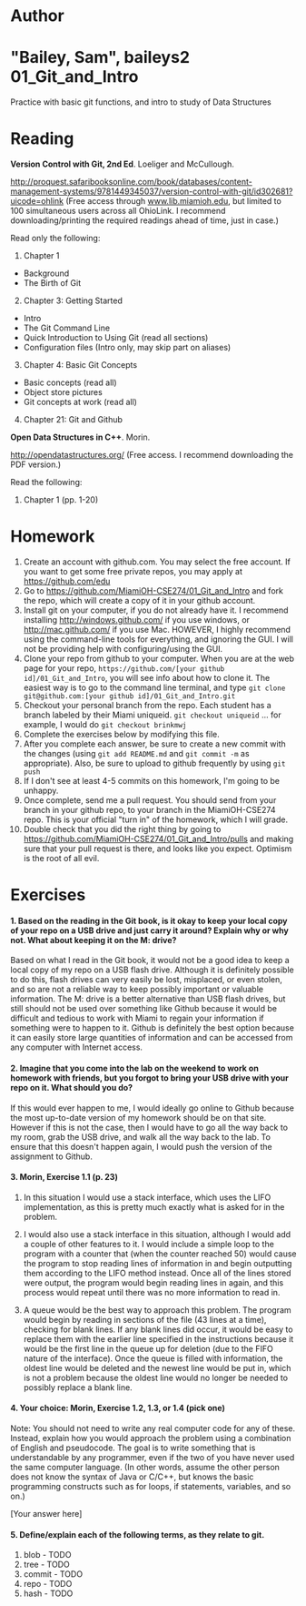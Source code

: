 Author
==========
"Bailey, Sam", baileys2
01_Git_and_Intro
================

Practice with basic git functions, and intro to study of Data Structures

Reading
=======

**Version Control with Git, 2nd Ed**. Loeliger and McCullough. 

http://proquest.safaribooksonline.com/book/databases/content-management-systems/9781449345037/version-control-with-git/id302681?uicode=ohlink (Free access through www.lib.miamioh.edu, but limited to 100 simultaneous users across all OhioLink. I recommend downloading/printing the required readings ahead of time, just in case.)

Read only the following:

1. Chapter 1
  * Background
  * The Birth of Git
2. Chapter 3: Getting Started
  * Intro
  * The Git Command Line
  * Quick Introduction to Using Git (read all sections)
  * Configuration files (Intro only, may skip part on aliases)
3. Chapter 4: Basic Git Concepts
  * Basic concepts (read all)
  * Object store pictures
  * Git concepts at work (read all)
4. Chapter 21: Git and Github

**Open Data Structures in C++**. Morin. 

http://opendatastructures.org/ (Free access. I recommend downloading the PDF version.)

Read the following:

1. Chapter 1 (pp. 1-20)

Homework
========

1. Create an account with github.com. You may select the free account. If you want to get some free private repos, you may apply at https://github.com/edu
2. Go to https://github.com/MiamiOH-CSE274/01_Git_and_Intro and fork the repo, which will create a copy of it in your github account.
3. Install git on your computer, if you do not already have it. I recommend installing http://windows.github.com/ if you use windows, or http://mac.github.com/ if you use Mac. HOWEVER, I highly recommend using the command-line tools for everything, and ignoring the GUI. I will not be providing help with configuring/using the GUI.
4. Clone your repo from github to your computer. When you are at the web page for your repo, `https://github.com/[your github id]/01_Git_and_Intro`, you will see info about how to clone it. The easiest way is to go to the command line terminal, and type `git clone git@github.com:[your github id]/01_Git_and_Intro.git`
5. Checkout your personal branch from the repo. Each student has a branch labeled by their Miami uniqueid. `git checkout uniqueid` ... for example, I would do `git checkout brinkmwj`
6. Complete the exercises below by modifying this file.
7. After you complete each answer, be sure to create a new commit with the changes (using `git add README.md` and `git commit -m` as appropriate). Also, be sure to upload to github frequently by using `git push`
8. If I don't see at least 4-5 commits on this homework, I'm going to be unhappy.
9. Once complete, send me a pull request. You should send from your branch in your github repo, to your branch in the MiamiOH-CSE274 repo. This is your official "turn in" of the homework, which I will grade.
10. Double check that you did the right thing by going to https://github.com/MiamiOH-CSE274/01_Git_and_Intro/pulls and making sure that your pull request is there, and looks like you expect. Optimism is the root of all evil.

Exercises
=========

#### 1. Based on the reading in the Git book, is it okay to keep your local copy of your repo on a USB drive and just carry it around? Explain why or why not. What about keeping it on the M: drive?

Based on what I read in the Git book, it would not be a good idea to keep a local copy of my repo on a USB flash drive. Although it is definitely possible to do this, flash drives can very easily be lost, misplaced, or even stolen, and so are not a reliable way to keep possibly important or valuable information. The M: drive is a better alternative than USB flash drives, but still should not be used over something like Github because it would be difficult and tedious to work with Miami to regain your information if something were to happen to it.  Github is definitely the best option because it can easily store large quantities of information and can be accessed from any computer with Internet access.

#### 2. Imagine that you come into the lab on the weekend to work on homework with friends, but you forgot to bring your USB drive with your repo on it. What should you do?

If this would ever happen to me, I would ideally go online to Github because the most up-to-date version of my homework should be on that site. However if this is not the case, then I would have to go all the way back to my room, grab the USB drive, and walk all the way back to the lab. To ensure that this doesn't happen again, I would push the version of the assignment to Github.

#### 3. Morin, Exercise 1.1 (p. 23)

1. In this situation I would use a stack interface, which uses the LIFO implementation, as this is pretty much exactly what is asked for in the problem.

2. I would also use a stack interface in this situation, although I would add a couple of other features to it. I would include a simple loop to the program with a counter that (when the counter reached 50) would cause the program to stop reading lines of information in and begin outputting them according to the LIFO method instead. Once all of the lines stored were output, the program would begin reading lines in again, and this process would repeat until there was no more information to read in.

3. A queue would be the best way to approach this problem. The program would begin by reading in sections of the file (43 lines at a time), checking for blank lines. If any blank lines did occur, it would be easy to replace them with the earlier line specified in the instructions because it would be the first line in the queue up for deletion (due to the FIFO nature of the interface). Once the queue is filled with information, the oldest line would be deleted and the newest line would be put in, which is not a problem because the oldest line would no longer be needed to possibly replace a blank line.

#### 4. Your choice: Morin, Exercise 1.2, 1.3, or 1.4 (pick one)

Note: You should not need to write any real computer code for any of these. Instead, explain how you would approach the problem using a combination of English and pseudocode. The goal is to write something that is understandable by any programmer, even if the two of you have never used the same computer language. (In other words, assume the other person does not know the syntax of Java or C/C++, but knows the basic programming constructs such as for loops, if statements, variables, and so on.)

[Your answer here]

#### 5. Define/explain each of the following terms, as they relate to git.

1. blob - TODO
2. tree - TODO
3. commit - TODO
4. repo - TODO
5. hash - TODO